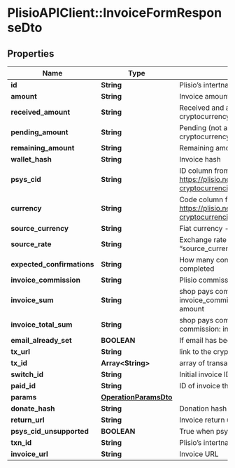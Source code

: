 # PlisioAPIClient::InvoiceFormResponseDto

## Properties
Name | Type | Description | Notes
------------ | ------------- | ------------- | -------------
**id** | **String** | Plisio’s intertnal ID (copy of txn_id) | [optional] 
**amount** | **String** | Invoice amount in the selected cryptocurrency | [optional] 
**received_amount** | **String** | Received and approved amount in the selected cryptocurrency | [optional] 
**pending_amount** | **String** | Pending (not approve) amount in the selected cryptocurrency | [optional] 
**remaining_amount** | **String** | Remaining amount in the selected cryptocurrency | [optional] 
**wallet_hash** | **String** | Invoice hash | [optional] 
**psys_cid** | **String** | ID column from https://plisio.net/documentation/appendices/supported-cryptocurrencies | [optional] 
**currency** | **String** | Code column from https://plisio.net/documentation/appendices/supported-cryptocurrencies | [optional] 
**source_currency** | **String** | Fiat currency - only USD available for the moment | [optional] 
**source_rate** | **String** | Exchange rate from the “psys_cid” to the “source_currency” at the moment of transfer | [optional] 
**expected_confirmations** | **String** | How many confirmations expected to mark invoice completed | [optional] 
**invoice_commission** | **String** | Plisio commission | [optional] 
**invoice_sum** | **String** | shop pays commission: invoice amount - invoice_commission client pays commission: invoice amount | [optional] 
**invoice_total_sum** | **String** | shop pays commission: invoice amount client pays commission: invoice_commission + invoice_sum | [optional] 
**email_already_set** | **BOOLEAN** | If email has been set | [optional] 
**tx_url** | **String** | link to the cryptocurrency block explorer | [optional] 
**tx_id** | **Array&lt;String&gt;** | array of transaction ids | [optional] 
**switch_id** | **String** | Initial invoice ID | [optional] 
**paid_id** | **String** | ID of invoice that has money | [optional] 
**params** | [**OperationParamsDto**](OperationParamsDto.md) |  | [optional] 
**donate_hash** | **String** | Donation hash | [optional] 
**return_url** | **String** | Invoice return url | [optional] 
**psys_cid_unsupported** | **BOOLEAN** | True when psys_cid not in supported by shop | [optional] 
**txn_id** | **String** | Plisio’s intertnal ID | [optional] 
**invoice_url** | **String** | Invoice URL | [optional] 

